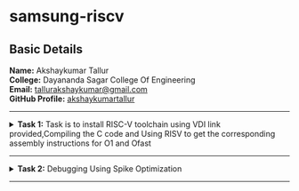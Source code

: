 <h1>samsung-riscv</h1>
<h2>Basic Details</h2>
<b>Name:</b> Akshaykumar Tallur
<br>
<b>College:</b> Dayananda Sagar College Of Engineering
<br>
<b>Email:</b> <a href="tallurakshaykumar@gmail.com">tallurakshaykumar@gmail.com</a>
<br>
<b>GitHub Profile:</b> <a href="https://github.com/akshaykumartallur">akshaykumartallur</a>
<hr>
<!-- Task 1 -->
    <details>
      <p><summary>
      <b>Task 1:</b> Task is to install RISC-V toolchain using VDI link provided,Compiling the C code and Using RISV to get the         corresponding assembly instructions for O1 and Ofast
    </summary></p>
    <b>1. Install Ubuntu 18.04 LTS on Oracle Virtual Machine Box and open VDI file provided</b>
    <br><br>
    <img src="https://github.com/akshaykumartallur/samsung-riscv/blob/main/Task%201/VM_box.png"  alt=Virtual     Machine>
    <br><br>
    <b>2. Compiling C code</b>
    <br><br>
    <pre><code>
    cd
    gedit sum1ton.c
    gcc sum1ton.c
    ./a.out</code></pre>
        	<pre>#include&ltstdio.h&gt
		int main(){
				int i, sum=0, n=1000;
					for (i=1;i<=n;++i){
						sum+=i;	}
				printf("Sum of Numbers from 1 to %d is %d\n",n,sum);
		return 0;
			}</pre>
    <br>
    <img src="https://github.com/akshaykumartallur/samsung-riscv/blob/main/Task%201/C_code.png"  alt=C code>
    <br><br>
    <img src="https://github.com/akshaykumartallur/samsung-riscv/blob/main/Task%201/output_of_c_code.png"      alt=commands for c compilation>
    <br><br>
    <b>3. Object Dump and O1, Ofast Output</b>
    <br><br>
    <pre><code>
    cat sum1ton.c
    riscv64-unknown-elf-gcc -O1 -mabi=lp64 -march=rv64i -o sum1ton.o sum1ton.c
    ls -ltr sum1ton.o
    </code></pre>
    <br>
    <img src="https://github.com/akshaykumartallur/samsung-riscv/blob/main/Task%201/assembly_commands.png"    alt=Commands >
    <br><br>
    <pre><code>riscv64-unknown-elf-objdump -d sum1ton.o |less</code></pre>
    <br>
    <img src="https://github.com/akshaykumartallur/samsung-riscv/blob/main/Task%201/objdump.png" alt=Object dump>
      <br><br>
        <b> For O1: The number of instructions were 15</b><br><br>
    <img src="https://github.com/akshaykumartallur/samsung-riscv/blob/main/Task%201/O1_output.png" alt=O1 output>
    <br><br>
        <b>For Ofast: the number of instructions were 12</b><br><br>
    <pre><code>riscv64-unknown-elf-gcc -Ofast -mabi=lp64 -march=rv64i -o sum1ton.o sum1ton.c</code></pre>
    <br>
    <img src="https://github.com/akshaykumartallur/samsung-riscv/blob/main/Task%201/Ofast_output.png"  alt=Ofast output>
    <br><br>
    </details>
<hr>
<!--End of Task 1-->
<!-- Task 2 -->
<!-- Spike for Sum1ton -->
<details>
    <p><summary>
        <b>Task 2:</b> Debugging Using Spike Optimization 
    </summary></p>
    <details>
        <p><summary>1. Sum of Integers from 1 to n</summary></p>
        <b>Debugging sum1ton.o for O1</b>
        <pre><p><code>riscv64-unknown-elf-gcc -O1 -mabi=lp64 -march=rv64i -o sum1ton.o sum1ton.c
ls -ltr sum1ton.o
spike pk sum1ton.o
spike -d pk sum1ton.o</code></p></pre>
        <b>O1 assembly output</b>
     <pre>0000000000010184 &ltmain&gt:
   10184:       ff010113                addi    sp,sp,-16
   10188:       00113423                sd      ra,8(sp)
   1018c:       3e800793                li      a5,1000
   10190:       fff7879b                addiw   a5,a5,-1
   10194:       fe079ee3                bnez    a5,10190 &ltmain+0xc&gt
   10198:       0007a637                lui     a2,0x7a
   1019c:       31460613                addi    a2,a2,788 # 7a314 <__BSS_END__+0x5710c>
   101a0:       3e800593                li      a1,1000
   101a4:       00021537                lui     a0,0x21
   101a8:       19050513                addi    a0,a0,400 # 21190 <__clzdi2+0x48>
   101ac:       26c000ef                jal     ra,10418 &ltprintf&gt
   101b0:       00000513                li      a0,0
   101b4:       00813083                ld      ra,8(sp)
   101b8:       01010113                addi    sp,sp,16
   101bc:       00008067                ret
</pre>
       <p>15 instructions for O1</p>
       <br>
       <img src="https://github.com/akshaykumartallur/samsung-riscv/blob/main/Task%202/Spike_O1_sum1ton.png" alt=debugging O1>
       <br><br>
       <b>Debugging sum1ton.o for Ofast</b>
       <pre><p><code>riscv64-unknown-elf-gcc -Ofast -mabi=lp64 -march=rv64i -o sum1ton.o sum1ton.c
spike pk sum1ton.o
spike -d pk sum1ton.o</code></p></pre>
       <b>Ofast assembly output</b>
       <pre>00000000000100b0 &ltmain&gt:
   100b0:       0007a637                lui     a2,0x7a
   100b4:       00021537                lui     a0,0x21
   100b8:       ff010113                addi    sp,sp,-16
   100bc:       31460613                addi    a2,a2,788 # 7a314 &lt__BSS_END__+0x5710c&gt
   100c0:       3e800593                li      a1,1000
   100c4:       18050513                addi    a0,a0,384 # 21180 <__clzdi2+0x44>
   100c8:       00113423                sd      ra,8(sp)
   100cc:       340000ef                jal     ra,1040c &ltprintf&gt
   100d0:       00813083                ld      ra,8(sp)
   100d4:       00000513                li      a0,0
   100d8:       01010113                addi    sp,sp,16
   100dc:       00008067                ret
</pre>
       <p>12 instructions for Ofast</p>
       <br>
       <img src="https://github.com/akshaykumartallur/samsung-riscv/blob/main/Task%202/Spike_Ofast_sum1ton.png" alt=debugging Ofast>
    </details>
       <details>
           <p><summary>2. Factorial of a Number</summary></p>
           <b>Compiling Factorial C program</b>
           <pre><code>gedit fact.c
           gcc fact.c
           ./a.out</code></pre>
           <pre>#inlcude&ltstdio.h&gt
int main(){
               int fact = 1;
               int i = 1;
               int n = 10;
                   while(i<=n){
                       fact*=i;
                       ++i;
                       }
                printf("Factorial of %d is %d\n",n,fact);
        return 0;
                       }
                       </pre>
    <img src="https://github.com/akshaykumartallur/samsung-riscv/blob/main/Task%202/Factorial%20Compilation.png", alt=Factorial Compilation>
                       <br><br>
        <b>Debugging fact.o for O1</b>
       <pre><p><code>riscv64-unknown-elf-gcc -O1 -mabi=lp64 -march=rv64i -o fact.o fact.c
spike pk fact.o
spike -d pk fact.o</code></p></pre>
       <b>O1 assembly output</b>
        <pre>0000000000010184 &ltmain&gt:
   10184:       fe010113                addi    sp,sp,-32
   10188:       00113c23                sd      ra,24(sp)
   1018c:       00813823                sd      s0,16(sp)
   10190:       00913423                sd      s1,8(sp)
   10194:       00100593                li      a1,1
   10198:       00100413                li      s0,1
   1019c:       00b00493                li      s1,11
   101a0:       00040513                mv      a0,s0
   101a4:       03c000ef                jal     ra,101e0 &lt__muldi3&gt
   101a8:       0005059b                sext.w  a1,a0
   101ac:       0014041b                addiw   s0,s0,1
   101b0:       fe9418e3                bne     s0,s1,101a0 &ltmain+0x1c&gt
   101b4:       00058613                mv      a2,a1
   101b8:       00a00593                li      a1,10
   101bc:       00021537                lui     a0,0x21
   101c0:       1b050513                addi    a0,a0,432 # 211b0 <__clzdi2+0x48>
   101c4:       298000ef                jal     ra,1045c &ltprintf&gt
   101c8:       00000513                li      a0,0
   101cc:       01813083                ld      ra,24(sp)
   101d0:       01013403                ld      s0,16(sp)
   101d4:       00813483                ld      s1,8(sp)
   101d8:       02010113                addi    sp,sp,32
   101dc:       00008067                ret
</pre>
       <p>23 instructions for O1</p>
                       <br>
    <img src="https://github.com/akshaykumartallur/samsung-riscv/blob/main/Task%202/Spike_O1_factorial.png",alt=Debug O1>
                       <br><br>
    <b>Debugging fact.o for Ofast</b>
       <pre><p><code>riscv64-unknown-elf-gcc -Ofast -mabi=lp64 -march=rv64i -o fact.o fact.c
spike pk fact.o
spike -d pk fact.o</code></p></pre>
       <b>Ofast assembly output</b>  
       <pre>00000000000100b0 &ltmain&gt:
   100b0:       00376637                lui     a2,0x376
   100b4:       00021537                lui     a0,0x21
   100b8:       ff010113                addi    sp,sp,-16
   100bc:       f0060613                addi    a2,a2,-256 # 375f00 <__BSS_END__+0x352cf8>
   100c0:       00a00593                li      a1,10
   100c4:       18050513                addi    a0,a0,384 # 21180 <__clzdi2+0x44>
   100c8:       00113423                sd      ra,8(sp)
   100cc:       340000ef                jal     ra,1040c &ltprintf&gt
   100d0:       00813083                ld      ra,8(sp)
   100d4:       00000513                li      a0,0
   100d8:       01010113                addi    sp,sp,16
   100dc:       00008067                ret
</pre>
       <p>12 instructions for Ofast</p>
       <br>
       <img src="https://github.com/akshaykumartallur/samsung-riscv/blob/main/Task%202/Spike_Ofast_factorial.png",alt=Ofast debug>
       <br><br>
       </details>
</details>
<hr>
<!--End of Task 2-->
